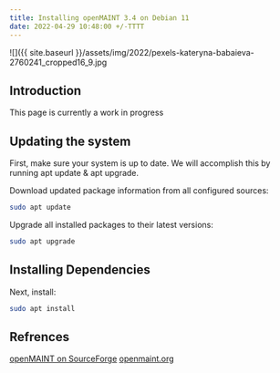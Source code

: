 ```yaml
---
title: Installing openMAINT 3.4 on Debian 11
date: 2022-04-29 10:48:00 +/-TTTT
---
```


![]({{ site.baseurl }}/assets/img/2022/pexels-kateryna-babaieva-2760241_cropped16_9.jpg

## Introduction

This page is currently a work in progress

## Updating the system

First, make sure your system is up to date. We will accomplish this by running apt update & apt upgrade.

Download updated package information from all configured sources:

``` bash
sudo apt update
```

Upgrade all installed packages to their latest versions:

``` bash
sudo apt upgrade
```
## Installing Dependencies

Next, install:

``` bash
sudo apt install 
```


## Refrences

[openMAINT on SourceForge](https://sourceforge.net/projects/openmaint/)
[openmaint.org](https://www.openmaint.org/)